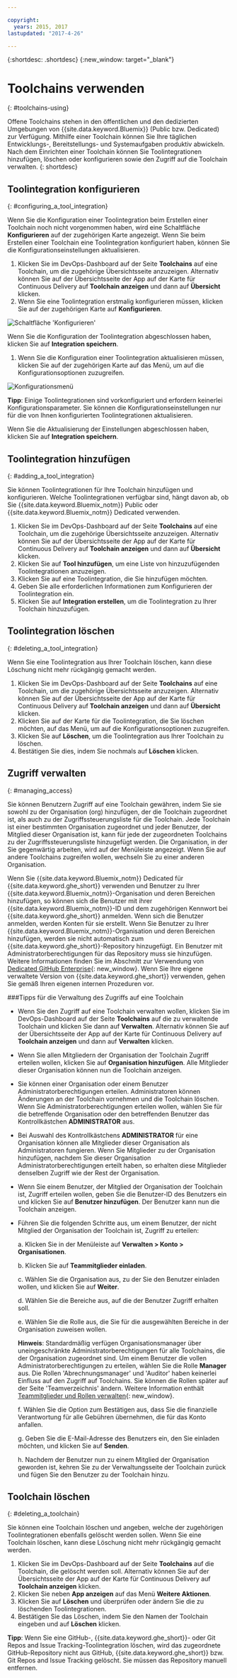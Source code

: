 ```yaml
---

copyright:
  years: 2015, 2017
lastupdated: "2017-4-26"

---
```


{:shortdesc: .shortdesc}
{:new_window: target="_blank"}

# Toolchains verwenden
{: #toolchains-using}

Offene Toolchains stehen in den öffentlichen und den dedizierten Umgebungen von {{site.data.keyword.Bluemix}} (Public bzw. Dedicated) zur Verfügung. Mithilfe einer Toolchain können Sie Ihre täglichen Entwicklungs-, Bereitstellungs- und Systemaufgaben produktiv abwickeln. Nach dem Einrichten einer Toolchain können Sie Toolintegrationen hinzufügen, löschen oder konfigurieren sowie den Zugriff auf die Toolchain verwalten. 
{: shortdesc}

## Toolintegration konfigurieren
{: #configuring_a_tool_integration}

Wenn Sie die Konfiguration einer Toolintegration beim Erstellen einer Toolchain noch nicht vorgenommen haben, wird eine Schaltfläche **Konfigurieren** auf der zugehörigen Karte angezeigt. Wenn Sie beim Erstellen einer Toolchain eine Toolintegration konfiguriert haben, können Sie die Konfigurationseinstellungen aktualisieren.

1. Klicken Sie im DevOps-Dashboard auf der Seite **Toolchains** auf eine Toolchain, um die zugehörige Übersichtsseite anzuzeigen. Alternativ können Sie auf der Übersichtsseite der App auf der Karte für Continuous Delivery auf **Toolchain anzeigen** und dann auf **Übersicht** klicken.
1. Wenn Sie eine Toolintegration erstmalig konfigurieren müssen, klicken Sie auf der zugehörigen Karte auf **Konfigurieren**.

  ![Schaltfläche 'Konfigurieren'](images/toolchain_tile_configure.png)

 Wenn Sie die Konfiguration der Toolintegration abgeschlossen haben, klicken Sie auf **Integration speichern**.

1. Wenn Sie die Konfiguration einer Toolintegration aktualisieren müssen, klicken Sie auf der zugehörigen Karte auf das Menü, um auf die Konfigurationsoptionen zuzugreifen.

  ![Konfigurationsmenü](images/toolchain_tile_menu.png)

 **Tipp**: Einige Toolintegrationen sind vorkonfiguriert und erfordern keinerlei Konfigurationsparameter. Sie können die Konfigurationseinstellungen nur für die von Ihnen konfigurierten Toolintegrationen aktualisieren.

 Wenn Sie die Aktualisierung der Einstellungen abgeschlossen haben, klicken Sie auf **Integration speichern**.

## Toolintegration hinzufügen
{: #adding_a_tool_integration}

Sie können Toolintegrationen für Ihre Toolchain hinzufügen und konfigurieren. Welche Toolintegrationen verfügbar sind, hängt davon ab, ob Sie {{site.data.keyword.Bluemix_notm}} Public oder {{site.data.keyword.Bluemix_notm}} Dedicated verwenden.

1. Klicken Sie im DevOps-Dashboard auf der Seite **Toolchains** auf eine Toolchain, um die zugehörige Übersichtsseite anzuzeigen. Alternativ können Sie auf der Übersichtsseite der App auf der Karte für Continuous Delivery auf **Toolchain anzeigen** und dann auf **Übersicht** klicken.
1. Klicken Sie auf **Tool hinzufügen**, um eine Liste von hinzuzufügenden Toolintegrationen anzuzeigen.
1. Klicken Sie auf eine Toolintegration, die Sie hinzufügen möchten.
1. Geben Sie alle erforderlichen Informationen zum Konfigurieren der Toolintegration ein.
1. Klicken Sie auf **Integration erstellen**, um die Toolintegration zu Ihrer Toolchain hinzuzufügen.

## Toolintegration löschen
{: #deleting_a_tool_integration}

Wenn Sie eine Toolintegration aus Ihrer Toolchain löschen, kann diese Löschung nicht mehr rückgängig gemacht werden.

1. Klicken Sie im DevOps-Dashboard auf der Seite **Toolchains** auf eine Toolchain, um die zugehörige Übersichtsseite anzuzeigen. Alternativ können Sie auf der Übersichtsseite der App auf der Karte für Continuous Delivery auf **Toolchain anzeigen** und dann auf **Übersicht** klicken.
1. Klicken Sie auf der Karte für die Toolintegration, die Sie löschen möchten, auf das Menü, um auf die Konfigurationsoptionen zuzugreifen.
1. Klicken Sie auf **Löschen**, um die Toolintegration aus Ihrer Toolchain zu löschen.
1. Bestätigen Sie dies, indem Sie nochmals auf **Löschen** klicken.  

## Zugriff verwalten
{: #managing_access}

Sie können Benutzern Zugriff auf eine Toolchain gewähren, indem Sie sie sowohl zu der Organisation (org) hinzufügen, der die Toolchain zugeordnet ist, als auch zu der Zugriffssteuerungsliste für die Toolchain. Jede Toolchain ist einer bestimmten Organisation zugeordnet und jeder Benutzer, der Mitglied dieser Organisation ist, kann für jede der zugeordneten Toolchains zu der Zugriffssteuerungsliste hinzugefügt werden. Die Organisation, in der Sie gegenwärtig arbeiten, wird auf der Menüleiste angezeigt. Wenn Sie auf andere Toolchains zugreifen wollen, wechseln Sie zu einer anderen Organisation.

Wenn Sie {{site.data.keyword.Bluemix_notm}} Dedicated für {{site.data.keyword.ghe_short}} verwenden und Benutzer zu Ihrer {{site.data.keyword.Bluemix_notm}}-Organisation und deren Bereichen hinzufügen, so können sich die Benutzer mit ihrer {{site.data.keyword.Bluemix_notm}}-ID und dem zugehörigen Kennwort bei {{site.data.keyword.ghe_short}} anmelden. Wenn sich die Benutzer anmelden, werden Konten für sie erstellt. Wenn Sie Benutzer zu Ihrer {{site.data.keyword.Bluemix_notm}}-Organisation und deren Bereichen hinzufügen, werden sie nicht automatisch zum {{site.data.keyword.ghe_short}}-Repository hinzugefügt. Ein Benutzer mit Administratorberechtigungen für das Repository muss sie hinzufügen. Weitere Informationen finden Sie im Abschnitt zur Verwendung von [Dedicated GitHub Enterprise](/docs/services/ghededicated/index.html){: new_window}. Wenn Sie Ihre eigene verwaltete Version von {{site.data.keyword.ghe_short}} verwenden, gehen Sie gemäß Ihren eigenen internen Prozeduren vor.

###Tipps für die Verwaltung des Zugriffs auf eine Toolchain

* Wenn Sie den Zugriff auf eine Toolchain verwalten wollen, klicken Sie im DevOps-Dashboard auf der Seite **Toolchains** auf die zu verwaltende Toolchain und klicken Sie dann auf **Verwalten**. Alternativ können Sie auf der Übersichtsseite der App auf der Karte für Continuous Delivery auf **Toolchain anzeigen** und dann auf **Verwalten** klicken.

* Wenn Sie allen Mitgliedern der Organisation der Toolchain Zugriff erteilen wollen, klicken Sie auf **Organisation hinzufügen**. Alle Mitglieder dieser Organisation können nun die Toolchain anzeigen.

* Sie können einer Organisation oder einem Benutzer Administratorberechtigungen erteilen. Administratoren können Änderungen an der Toolchain vornehmen und die Toolchain löschen. Wenn Sie Administratorberechtigungen erteilen wollen, wählen Sie für die betreffende Organisation oder den betreffenden Benutzer das Kontrollkästchen **ADMINISTRATOR** aus.

* Bei Auswahl des Kontrollkästchens **ADMINISTRATOR** für eine Organisation können alle Mitglieder dieser Organisation als Administratoren fungieren. Wenn Sie Mitglieder zu der Organisation hinzufügen, nachdem Sie dieser Organisation Administratorberechtigungen erteilt haben, so erhalten diese Mitglieder denselben Zugriff wie der Rest der Organisation.

* Wenn Sie einem Benutzer, der Mitglied der Organisation der Toolchain ist, Zugriff erteilen wollen, geben Sie die Benutzer-ID des Benutzers ein und klicken Sie auf **Benutzer hinzufügen**. Der Benutzer kann nun die Toolchain anzeigen.

* Führen Sie die folgenden Schritte aus, um einem Benutzer, der nicht Mitglied der Organisation der Toolchain ist, Zugriff zu erteilen:

   a. Klicken Sie in der Menüleiste auf **Verwalten > Konto > Organisationen**.

   b. Klicken Sie auf **Teammitglieder einladen**.
   
   c. Wählen Sie die Organisation aus, zu der Sie den Benutzer einladen wollen, und klicken Sie auf **Weiter**.
   
   d. Wählen Sie die Bereiche aus, auf die der Benutzer Zugriff erhalten soll.
   
   e. Wählen Sie die Rolle aus, die Sie für die ausgewählten Bereiche in der Organisation zuweisen wollen. 
   
     **Hinweis**: Standardmäßig verfügen Organisationsmanager über uneingeschränkte Administratorberechtigungen für alle Toolchains, die der Organisation zugeordnet sind. Um einem Benutzer die vollen Administratorberechtigungen zu erteilen, wählen Sie die Rolle **Manager** aus. Die Rollen 'Abrechnungsmanager' und 'Auditor' haben keinerlei Einfluss auf den Zugriff auf Toolchains. Sie können die Rollen später auf der Seite 'Teamverzeichnis' ändern. Weitere Information enthält [Teammitglieder und Rollen verwalten](/docs/admin/users_roles.html){: new_window}.
   
   f. Wählen Sie die Option zum Bestätigen aus, dass Sie die finanzielle Verantwortung für alle Gebühren übernehmen, die für das Konto anfallen.
   
   g. Geben Sie die E-Mail-Adresse des Benutzers ein, den Sie einladen möchten, und klicken Sie auf **Senden**.

   h. Nachdem der Benutzer nun zu einem Mitglied der Organisation geworden ist, kehren Sie zu der Verwaltungsseite der Toolchain zurück und fügen Sie den Benutzer zu der Toolchain hinzu.  


## Toolchain löschen
{: #deleting_a_toolchain}

Sie können eine Toolchain löschen und angeben, welche der zugehörigen Toolintegrationen ebenfalls gelöscht werden sollen. Wenn Sie eine Toolchain löschen, kann diese Löschung nicht mehr rückgängig gemacht werden.

1. Klicken Sie im DevOps-Dashboard auf der Seite **Toolchains** auf die Toolchain, die gelöscht werden soll. Alternativ können Sie auf der Übersichtsseite der App auf der Karte für Continuous Delivery auf **Toolchain anzeigen** klicken.
1. Klicken Sie neben **App anzeigen** auf das Menü **Weitere Aktionen**.
1. Klicken Sie auf **Löschen** und überprüfen oder ändern Sie die zu löschenden Toolintegrationen.
1. Bestätigen Sie das Löschen, indem Sie den Namen der Toolchain eingeben und auf **Löschen** klicken.  

 **Tipp**: Wenn Sie eine GitHub-, {{site.data.keyword.ghe_short}}- oder Git Repos and Issue Tracking-Toolintegration löschen, wird das zugeordnete GitHub-Repository nicht aus GitHub, {{site.data.keyword.ghe_short}} bzw. Git Repos and Issue Tracking gelöscht. Sie müssen das Repository manuell entfernen.
